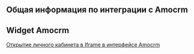 ## Общая информация по интеграции с Amocrm

## Widget Amocrm
[Открытие личного кабинета в Iframe в интерфейсе Amocrm](widget.md)